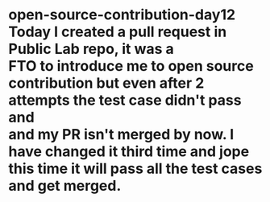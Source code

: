 # open-source-contribution-day12</br> Today I created a pull request in Public Lab repo, it was  a</br> FTO to introduce me to open source contribution but even after 2 attempts the test case didn't pass and </br> and my PR isn't merged by now. I have changed it third time and jope this time it will pass all the test cases and get merged.
